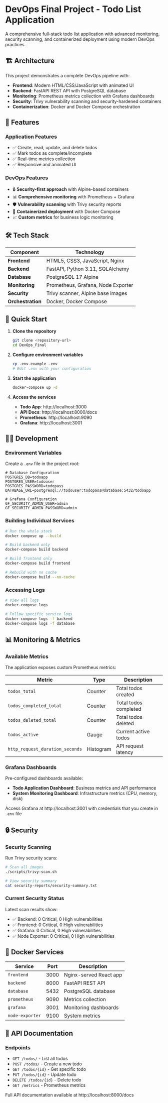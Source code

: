 # DevOps Final Project - Todo List Application

A comprehensive full-stack todo list application with advanced monitoring, security scanning, and containerized deployment using modern DevOps practices.

## 🏗️ Architecture

This project demonstrates a complete DevOps pipeline with:

- **Frontend**: Modern HTML/CSS/JavaScript with animated UI
- **Backend**: FastAPI REST API with PostgreSQL database
- **Monitoring**: Prometheus metrics collection with Grafana dashboards
- **Security**: Trivy vulnerability scanning and security-hardened containers
- **Containerization**: Docker and Docker Compose orchestration

## 🚀 Features

### Application Features
- ✅ Create, read, update, and delete todos
- ✅ Mark todos as complete/incomplete
- ✅ Real-time metrics collection
- ✅ Responsive and animated UI

### DevOps Features
- 🔒 **Security-first approach** with Alpine-based containers
- 📊 **Comprehensive monitoring** with Prometheus + Grafana
- 🛡️ **Vulnerability scanning** with Trivy security reports
- 🐳 **Containerized deployment** with Docker Compose
- 📈 **Custom metrics** for business logic monitoring

## 🛠️ Tech Stack

| Component | Technology |
|-----------|------------|
| **Frontend** | HTML5, CSS3, JavaScript, Nginx |
| **Backend** | FastAPI, Python 3.11, SQLAlchemy |
| **Database** | PostgreSQL 17 Alpine |
| **Monitoring** | Prometheus, Grafana, Node Exporter |
| **Security** | Trivy scanner, Alpine base images |
| **Orchestration** | Docker, Docker Compose |

## 🚀 Quick Start

1. **Clone the repository**
   ```bash
   git clone <repository-url>
   cd DevOps_Final
   ```

2. **Configure environment variables**
   ```bash
   cp .env.example .env
   # Edit .env with your configuration
   ```

3. **Start the application**
   ```bash
   docker-compose up -d
   ```

4. **Access the services**
   - **Todo App**: http://localhost:3000
   - **API Docs**: http://localhost:8000/docs
   - **Prometheus**: http://localhost:9090
   - **Grafana**: http://localhost:3001

## 🏃‍♂️ Development

### Environment Variables

Create a `.env` file in the project root:

```env
# Database Configuration
POSTGRES_DB=todoapp
POSTGRES_USER=todouser
POSTGRES_PASSWORD=todopass
DATABASE_URL=postgresql://todouser:todopass@database:5432/todoapp

# Grafana Configuration
GF_SECURITY_ADMIN_USER=admin
GF_SECURITY_ADMIN_PASSWORD=admin
```

### Building Individual Services

```bash
# Run the whole stack
docker compose up --build

# Build backend only
docker-compose build backend

# Build frontend only
docker-compose build frontend

# Rebuild with no cache
docker-compose build --no-cache
```

### Accessing Logs

```bash
# View all logs
docker-compose logs

# Follow specific service logs
docker-compose logs -f backend
docker-compose logs -f database
```

## 📊 Monitoring & Metrics

### Available Metrics

The application exposes custom Prometheus metrics:

| Metric | Type | Description |
|--------|------|-------------|
| `todos_total` | Counter | Total todos created |
| `todos_completed_total` | Counter | Total todos completed |
| `todos_deleted_total` | Counter | Total todos deleted |
| `todos_active` | Gauge | Current active todos |
| `http_request_duration_seconds` | Histogram | API request latency |

### Grafana Dashboards

Pre-configured dashboards available:

- **Todo Application Dashboard**: Business metrics and API performance
- **System Monitoring Dashboard**: Infrastructure metrics (CPU, memory, disk)

Access Grafana at http://localhost:3001 with credentials that you create in ```.env``` file

## 🔒 Security

### Security Scanning

Run Trivy security scans:

```bash
# Scan all images
./scripts/trivy-scan.sh

# View security summary
cat security-reports/security-summary.txt
```

### Current Security Status

Latest scan results show:
- ✅ Backend: 0 Critical, 0 High vulnerabilities
- ✅ Frontend: 0 Critical, 0 High vulnerabilities
- ✅ Grafana: 0 Critical, 0 High vulnerabilities
- ✅ Node Exporter: 0 Critical, 0 High vulnerabilities

## 🐳 Docker Services

| Service | Port | Description |
|---------|------|-------------|
| `frontend` | 3000 | Nginx-served React app |
| `backend` | 8000 | FastAPI REST API |
| `database` | 5432 | PostgreSQL database |
| `prometheus` | 9090 | Metrics collection |
| `grafana` | 3001 | Monitoring dashboards |
| `node-exporter` | 9100 | System metrics |

## 🔧 API Documentation

### Endpoints

- `GET /todos/` - List all todos
- `POST /todos/` - Create a new todo
- `GET /todos/{id}` - Get specific todo
- `PUT /todos/{id}` - Update todo
- `DELETE /todos/{id}` - Delete todo
- `GET /metrics` - Prometheus metrics

Full API documentation available at http://localhost:8000/docs